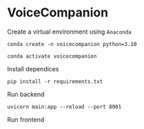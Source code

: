 # VoiceCompanion

Create a virtual environment using `Anaconda`

`conda create -n voicecompanion python=3.10`

`conda activate voicecompanion`

Install dependices

`pip install -r requirements.txt`

Run backend

`uvicorn main:app --reload --port 8001`

Run frontend

